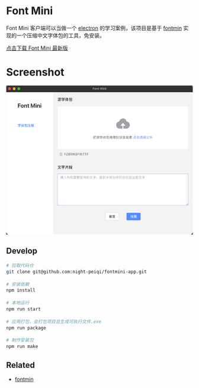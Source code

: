 
# Font Mini

Font Mini 客户端可以当做一个 [electron](https://www.electronjs.org/) 的学习案例，该项目是基于 [fontmin](https://github.com/ecomfe/fontmin) 实现的一个压缩中文字体包的工具，免安装。

[点击下载 Font Mini 最新版](https://github.com/night-peiqi/fontmini-app/releases)

# Screenshot

<img width="794" alt="image" src="assets/home.jpg">

## Develop

```bash
# 拉取代码仓
git clone git@github.com:night-peiqi/fontmini-app.git

# 安装依赖
npm install

# 本地运行
npm run start

# 应用打包，会打包项目且生成可执行文件.exe
npm run package

# 制作安装包
npm run make
```

## Related

- [fontmin](https://github.com/ecomfe/fontmin)
